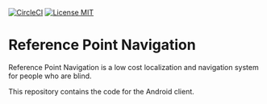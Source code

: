 [![CircleCI](https://circleci.com/gh/ReferencePointNavigation/Navatar.svg?style=svg)](https://circleci.com/gh/ReferencePointNavigation/Navatar)
[![License MIT](https://img.shields.io/badge/license-MIT-blue.svg)](https://github.com/humanpluslab/Navatar/blob/master/license.md)

# Reference Point Navigation
Reference Point Navigation is a low cost localization and navigation system for people who are blind.

This repository contains the code for the Android client.